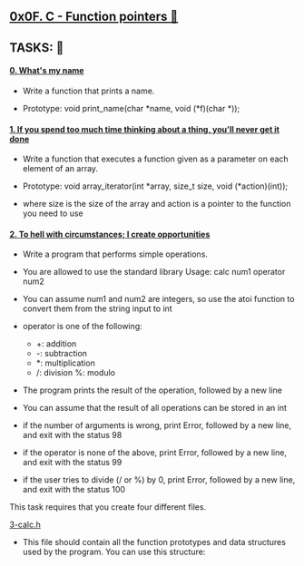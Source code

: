 ## [0x0F. C - Function pointers :file_folder:](0x0F-function_pointers)

## TASKS: :page_with_curl:

#### [0. What's my name](https://github.com/iAdamo/alx-low_level_programming/tree/main/0x0F-function_pointers/0-print_name.c)

- Write a function that prints a name.

- Prototype: void print_name(char *name, void (*f)(char *));

#### [1. If you spend too much time thinking about a thing, you'll never get it done](https://github.com/iAdamo/alx-low_level_programming/tree/main/0x0F-function_pointers/1-array_iterator.c)

- Write a function that executes a function given as a parameter on each element of an array.

- Prototype: void array_iterator(int *array, size_t size, void (*action)(int));

- where size is the size of the array and action is a pointer to the function you need to use

#### [2. To hell with circumstances; I create opportunities](https://github.com/iAdamo/alx-low_level_programming/tree/main/0x0F-function_pointers/2-int_index.c)

- Write a program that performs simple operations.

- You are allowed to use the standard library
Usage: calc num1 operator num2
- You can assume num1 and num2 are integers, so use the atoi function to convert them from the string input to int
- operator is one of the following:
  - +: addition
  - -: subtraction
  - *: multiplication
  - /: division
%: modulo
- The program prints the result of the operation, followed by a new line
- You can assume that the result of all operations can be stored in an int
- if the number of arguments is wrong, print Error, followed by a new line, and exit with the status 98
- if the operator is none of the above, print Error, followed by a new line, and exit with the status 99
- if the user tries to divide (/ or %) by 0, print Error, followed by a new line, and exit with the status 100

This task requires that you create four different files.

[3-calc.h]()

- This file should contain all the function prototypes and data structures used by the program. You can use this structure:
